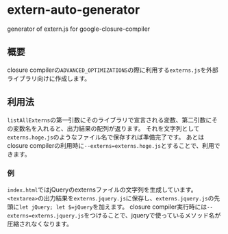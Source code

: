 # extern-auto-generator
generator of extern.js for google-closure-compiler

## 概要
closure compilerの`ADVANCED_OPTIMIZATIONS`の際に利用する`externs.js`を外部ライブラリ向けに作成します。

## 利用法
`listAllExterns`の第一引数にそのライブラリで宣言される変数、第二引数にその変数名を入れると、出力結果の配列が返ります。
それを文字列として`externs.hoge.js`のようなファイル名で保存すれば準備完了です。
あとはclosure compilerの利用時に`--externs=externs.hoge.js`とすることで、利用できます。

### 例
`index.html`ではjQueryのexternsファイルの文字列を生成しています。
`<textarea>`の出力結果を`externs.jquery.js`に保存し、`externs.jquery.js`の先頭に`let jQuery; let $=jQuery`を加えます。
closure compiler実行時には`--externs=externs.jquery.js`をつけることで、jqueryで使っているメソッド名が圧縮されなくなります。
